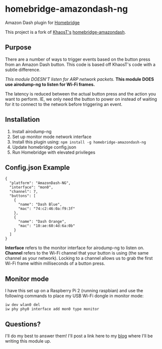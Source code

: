 # homebridge-amazondash-ng

Amazon Dash plugin for [Homebridge](https://github.com/nfarina/homebridge)

This project is a fork of [KhaosT's](https://github.com/KhaosT) [homebridge-amazondash](https://github.com/KhaosT/homebridge-amazondash).

## Purpose
There are a number of ways to trigger events based on the button press from an Amazon Dash button. This code is based off KhaosT's code with a subtle difference. 

_This module DOESN'T listen for ARP network packets._ **This module DOES use airodump-ng to listen for Wi-Fi frames.** 

The latency is reduced between the actual button press and the action you want to perform. IE, we only need the button to power on instead of waiting for it to connect to the network before triggering an event. 

## Installation

1. Install airodump-ng
2. Set up monitor mode network interface
3. Install this plugin using: `npm install -g homebridge-amazondash-ng`
4. Update homebridge config.json
5. Run Homebridge with elevated privileges

## Config.json Example

	{
      "platform": "AmazonDash-NG",
      "interface": "mon0",
      "channel": 7,
      "buttons": [
        {
          "name": "Dash Blue",
          "mac": "74:c2:46:0a:f9:3f"
        },
        {
          "name": "Dash Orange",
          "mac": "10:ae:60:4d:6a:0b"
        }
      ]
    }

**Interface** refers to the monitor interface for airodump-ng to listen on.
**Channel** refers to the Wi-Fi channel that your button is using (the same channel as your network). Locking to a channel allows us to grab the first Wi-Fi frame within milliseconds of a button press.

## Monitor mode
I have this set up on a Raspberry Pi 2 (running raspbian) and use the following commands to place my USB Wi-Fi dongle in monitor mode:
```
iw dev wlan0 del
iw phy phy0 interface add mon0 type monitor
```

## Questions?
I'll do my best to answer them! I'll post a link here to my [blog](https://blog.jourdant.me) where I'll be writing this module up.